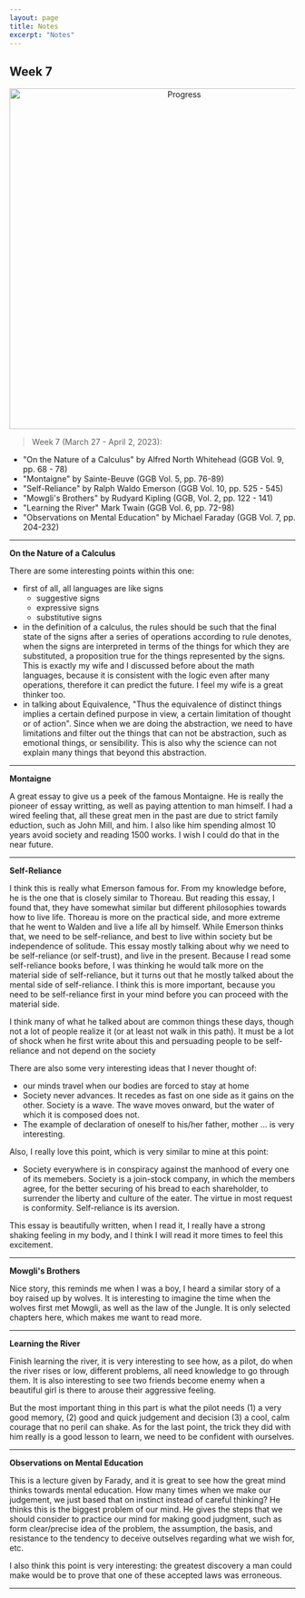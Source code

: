 ```yaml
---
layout: page
title: Notes
excerpt: "Notes"
---
```


## Week 7

<center><img src="https://github.com/qingkaikong/qingkaikong.github.io/raw/main/images/GGB_img/progress_week_7.jpg" alt="Progress" style="width: 600px;"/></center>

> Week 7 (March 27 - April 2, 2023): 

* "On the Nature of a Calculus" by Alfred North Whitehead (GGB Vol. 9, pp. 68 - 78)   
* "Montaigne" by Sainte-Beuve (GGB  Vol. 5, pp. 76-89)    
* "Self-Reliance" by Ralph Waldo Emerson (GGB Vol. 10, pp. 525 - 545)   
* "Mowgli's Brothers" by Rudyard Kipling (GGB, Vol. 2, pp. 122 - 141)
* "Learning the River" Mark Twain (GGB Vol. 6, pp. 72-98)  
* "Observations on Mental Education" by Michael Faraday (GGB Vol. 7, pp. 204-232) 


---

**On the Nature of a Calculus**

There are some interesting points within this one:

* first of all, all languages are like signs
  * suggestive signs
  * expressive signs
  * substitutive signs
* in the definition of a calculus, the rules should be such that the final state of the signs after a series of operations according to rule denotes, when the signs are interpreted in terms of the things for which they are substituted, a proposition true for the things represented by the signs. This is exactly my wife and I discussed before about the math languages, because it is consistent with the logic even after many operations, therefore it can predict the future. I feel my wife is a great thinker too. 
* in talking about Equivalence, "Thus the equivalence of distinct things implies a certain defined purpose in view, a certain limitation of thought or of action". Since when we are doing the abstraction, we need to have limitations and filter out the things that can not be abstraction, such as emotional things, or sensibility. This is also why the science can not explain many things that beyond this abstraction. 

---

**Montaigne**

A great essay to give us a peek of the famous Montaigne. He is really the pioneer of essay writting, as well as paying attention to man himself. I had a wired feeling that, all these great men in the past are due to strict family eduction, such as John Mill, and him. I also like him spending almost 10 years avoid society and reading 1500 works. I wish I could do that in the near future. 


---

**Self-Reliance** 

I think this is really what Emerson famous for. From my knowledge before, he is the one that is closely similar to Thoreau. But reading this essay, I found that, they have somewhat similar but different philosophies towards how to live life. Thoreau is more on the practical side, and more extreme that he went to Walden and live a life all by himself. While Emerson thinks that, we need to be self-reliance, and best to live within society but be independence of solitude. This essay mostly talking about why we need to be self-reliance (or self-trust), and live in the present. Because I read some self-reliance books before, I was thinking he would talk more on the material side of self-reliance, but it turns out that he mostly talked about the mental side of self-reliance. I think this is more important, because you need to be self-reliance first in your mind before you can proceed with the material side.  

I think many of what he talked about are common things these days, though not a lot of people realize it (or at least not walk in this path). It must be a lot of shock when he first write about this and persuading people to be self-reliance and not depend on the society

There are also some very interesting ideas that I never thought of:

* our minds travel when our bodies are forced to stay at home
* Society never advances. It recedes as fast on one side as it gains on the other. Society is a wave. The wave moves onward, but the water of which it is composed does not. 
* The example of declaration of oneself to his/her father, mother ... is very interesting. 

Also, I really love this point, which is very similar to mine at this point:

* Society everywhere is in conspiracy against the manhood of every one of its memebers. Society is a join-stock company, in which the members agree, for the better securing of his bread to each shareholder, to surrender the liberty and culture of the eater. The virtue in most request is conformity. Self-reliance is its aversion. 

This essay is beautifully written, when I read it, I really have a strong shaking feeling in my body, and I think I will read it more times to feel this excitement. 

---

**Mowgli's Brothers**

Nice story, this reminds me when I was a boy, I heard a similar story of a boy raised up by wolves. It is interesting to imagine the time when the wolves first met Mowgli, as well as the law of the Jungle. It is only selected chapters here, which makes me want to read more. 
 

---

**Learning the River**

Finish learning the river, it is very interesting to see how, as a pilot, do when the river rises or low, different problems, all need knowledge to go through them. It is also interesting to see two friends become enemy when a beautiful girl is there to arouse their aggressive feeling. 

But the most important thing in this part is what the pilot needs (1) a very good memory, (2) good and quick judgement and decision (3) a cool, calm courage that no peril can shake. As for the last point, the trick they did with him really is a good lesson to learn, we need to be confident with ourselves. 



---

**Observations on Mental Education**

This is a lecture given by Farady, and it is great to see how the great mind thinks towards mental education. How many times when we make our judgement, we just based that on instinct instead of careful thinking? He thinks this is the biggest problem of our mind. He gives the steps that we should consider to practice our mind for making good judgment, such as form clear/precise idea of the problem, the assumption, the basis, and resistance to the tendency to deceive outselves regarding what we wish for, etc. 

I also think this point is very interesting: the greatest discovery a man could make would be to prove that one of these accepted laws was erroneous. 

---